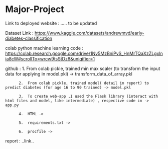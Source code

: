 # Major-Project

Link to deployed website :   ..... to be updated

Dataset Link  :   https://www.kaggle.com/datasets/andrewmvd/early-diabetes-classification

colab python machine learning code : https://colab.research.google.com/drive/1Nv5MzBniPvS_HnMrTQaXzZLgxlnia8cW#scrollTo=wrcw9tsStDz8&uniqifier=1 

github :  1.  From colab pickle, trained min max scaler (to transform the input data for applying in model.pkl) -> transform_data_of_array.pkl

          2.  From colab pickle, trained model( detail in report) to predict diabetes (for age 16 to 90 trained) -> model.pkl
          
          3.  To create web-app ,I used the Flask library (interact with html files and model, like intermediate) , respective code in -> app.py 
          
          4.  HTML ->
          
          5.  requirements.txt ->
          
          6.  procfile ->
          
          
report : ..link..
        
